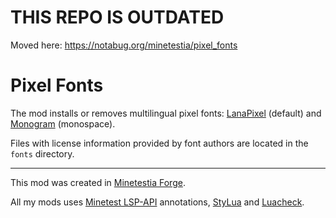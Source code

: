 # THIS REPO IS OUTDATED
Moved here: <https://notabug.org/minetestia/pixel_fonts>

# Pixel Fonts

The mod installs or removes multilingual pixel fonts: [LanaPixel] (default) and
[Monogram] (monospace).

Files with license information provided by font authors are located
in the `fonts` directory.

---

This mod was created in [Minetestia Forge].

All my mods uses [Minetest LSP-API] annotations, [StyLua] and [Luacheck].

[LanaPixel]:
  https://opengameart.org/content/lanapixel-localization-friendly-pixel-font
[Monogram]: https://datagoblin.itch.io/monogram
[Minetestia Forge]: https://github.com/orgs/minetestia/repositories
[Minetest LSP-API]: https://github.com/minetest-toolkit/minetest-lsp-api
[StyLua]: https://github.com/JohnnyMorganz/StyLua
[Luacheck]: https://github.com/mpeterv/luacheck
